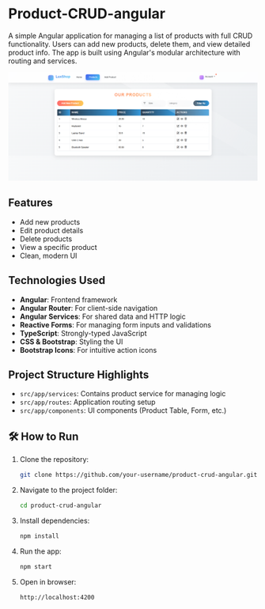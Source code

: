 # Product-CRUD-angular

A simple Angular application for managing a list of products with full CRUD functionality. Users can add new products, delete them, and view detailed product info. The app is built using Angular's modular architecture with routing and services.

![alt text](./public/sc.png)

## Features

- Add new products
- Edit product details
- Delete products
- View a specific product
- Clean, modern UI

## Technologies Used

- **Angular**: Frontend framework
- **Angular Router**: For client-side navigation
- **Angular Services**: For shared data and HTTP logic
- **Reactive Forms**: For managing form inputs and validations
- **TypeScript**: Strongly-typed JavaScript
- **CSS & Bootstrap**: Styling the UI
- **Bootstrap Icons**: For intuitive action icons

## Project Structure Highlights

- `src/app/services`: Contains product service for managing logic
- `src/app/routes`: Application routing setup
- `src/app/components`: UI components (Product Table, Form, etc.)

## 🛠️ How to Run

1. Clone the repository:

   ```bash
   git clone https://github.com/your-username/product-crud-angular.git

   ```

2. Navigate to the project folder:

   ```bash
   cd product-crud-angular

   ```

3. Install dependencies:

   ```bash
   npm install

   ```

4. Run the app:

   ```bash
   npm start

   ```

5. Open in browser:
   ```bash
   http://localhost:4200
   ```
